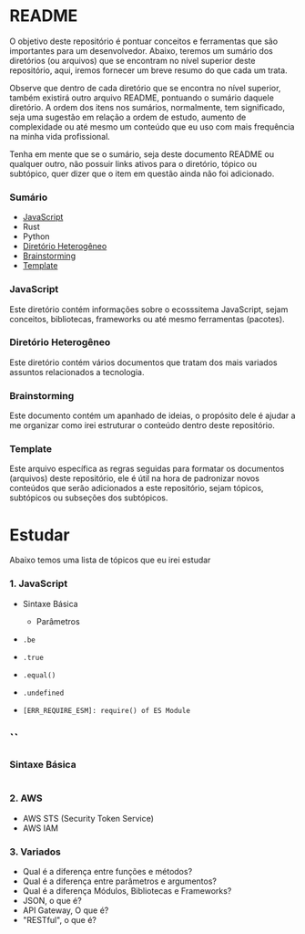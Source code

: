 # README

O objetivo deste repositório é pontuar conceitos e ferramentas que são importantes para um desenvolvedor. Abaixo, teremos um sumário dos diretórios (ou arquivos) que se encontram no nível superior deste repositório, aqui, iremos fornecer um breve resumo do que cada um trata.

Observe que dentro de cada diretório que se encontra no nível superior, também existirá outro arquivo README, pontuando o sumário daquele diretório. A ordem dos itens nos sumários, normalmente, tem significado, seja uma sugestão em relação a ordem de estudo, aumento de complexidade ou até mesmo um conteúdo que eu uso com mais frequência na minha vida profissional.

Tenha em mente que se o sumário, seja deste documento README ou qualquer outro, não possuir links ativos para o diretório, tópico ou subtópico, quer dizer que o item em questão ainda não foi adicionado.

### Sumário

- [JavaScript](./JavaScript/)
- Rust
- Python
- [Diretório Heterogêneo](./diretorio-heterogeneo/)
- [Brainstorming](./brainstorming.md)
- [Template](./template.md)

### JavaScript

Este diretório contém informações sobre o ecosssitema JavaScript, sejam conceitos, bibliotecas, frameworks ou até mesmo ferramentas (pacotes).

### Diretório Heterogêneo

Este diretório contém vários documentos que tratam dos mais variados assuntos relacionados a tecnologia.

### Brainstorming

Este documento contém um apanhado de ideias, o propósito dele é ajudar a me organizar como irei estruturar o conteúdo dentro deste repositório.

### Template

Este arquivo específica as regras seguidas para formatar os documentos (arquivos) deste repositório, ele é útil na hora de padronizar novos conteúdos que serão adicionados a este repositório, sejam tópicos, subtópicos ou subseções dos subtópicos.

# Estudar

Abaixo temos uma lista de tópicos que eu irei estudar

### 1. JavaScript

- Sintaxe Básica
    + Parâmetros

- `.be`
- `.true`
- `.equal()`
- `.undefined`

+ `[ERR_REQUIRE_ESM]: require() of ES Module`

## <a id="">``</a>

### Sintaxe Básica

```JavaScript

```

### 2. AWS

- AWS STS (Security Token Service)
- AWS IAM

### 3. Variados

- Qual é a diferença entre funções e métodos?
- Qual é a diferença entre parâmetros e argumentos?
- Qual é a diferença Módulos, Bibliotecas e Frameworks?
- JSON, o que é?
- API Gateway, O que é?
- "RESTful", o que é?